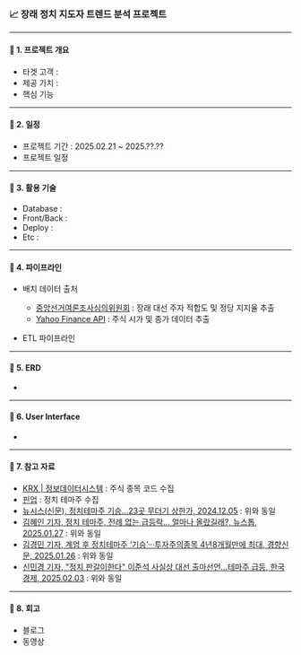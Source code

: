 ### 📈 장래 정치 지도자 트렌드 분석 프로젝트
---
#### 📌 1. 프로젝트 개요
- 타겟 고객 :
- 제공 가치 :
- 핵심 기능
---
#### 📌 2. 일정
- 프로젝트 기간 : 2025.02.21 ~ 2025.??.??
- 프로젝트 일정 
---
#### 📌 3. 활용 기술
- Database :
- Front/Back :
- Deploy :
- Etc :
---
#### 📌 4. 파이프라인
- 배치 데이터 출처
  - [중앙선거여론조사심의위원회](https://nesdc.go.kr/portal/main.do) : 장래 대선 주자 적합도 및 정당 지지율 추출
  - [Yahoo Finance API]() : 주식 시가 및 종가 데이터 추출
    
- ETL 파이프라인
  
---
#### 📌 5. ERD
- 
---
#### 📌 6. User Interface
- 
---
#### 📌 7. 참고 자료
- [KRX | 정보데이터시스템](http://data.krx.co.kr/contents/MDC/MAIN/main/index.cmd) : 주식 종목 코드 수집
- [핀업](https://stock.finup.co.kr/) : 정치 테마주 수집
- [뉴시스(신문), 정치테마주 기승…23곳 무더기 상한가, 2024.12.05](https://www.donga.com/news/Economy/article/all/20241205/130572929/1) : 위와 동일
- [김혜인 기자, 정치 테마주, 전례 없는 급등락... 얼마나 올랐길래?, 뉴스톱, 2025.01.27](https://www.newstof.com/news/articleView.html?idxno=26266) : 위와 동일 
- [김경민 기자, 계엄 후 정치테마주 ‘기승’···투자주의종목 4년8개월만에 최대, 경향신문, 2025.01.26](https://www.khan.co.kr/article/202501261156001) : 위와 동일 
- [신민경 기자, "정치 판갈이한다" 이준석 사실상 대선 출마선언…테마주 급등, 한국경제, 2025.02.03](https://www.hankyung.com/article/2025020387376) : 위와 동일 
---
#### 📌 8. 회고
- 블로그
- 동영상
